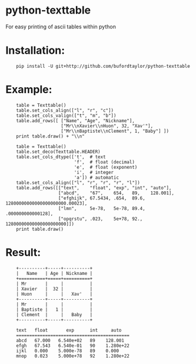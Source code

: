 python-texttable
================

For easy printing of ascii tables within python

# Installation:

        pip install -U git+http://github.com/bufordtaylor/python-texttable


# Example:

        table = Texttable()
        table.set_cols_align(["l", "r", "c"])
        table.set_cols_valign(["t", "m", "b"])
        table.add_rows([ ["Name", "Age", "Nickname"],
                         ["Mr\\nXavier\\nHuon", 32, "Xav'"],
                         ["Mr\\nBaptiste\\nClement", 1, "Baby"] ])
        print table.draw() + "\\n"

        table = Texttable()
        table.set_deco(Texttable.HEADER)
        table.set_cols_dtype(['t',  # text
                              'f',  # float (decimal)
                              'e',  # float (exponent)
                              'i',  # integer
                              'a']) # automatic
        table.set_cols_align(["l", "r", "r", "r", "l"])
        table.add_rows([["text",    "float", "exp", "int", "auto"],
                        ["abcd",    "67",    654,   89,    128.001],
                        ["efghijk", 67.5434, .654,  89.6,  12800000000000000000000.00023],
                        ["lmn",     5e-78,   5e-78, 89.4,  .000000000000128],
                        ["opqrstu", .023,    5e+78, 92.,   12800000000000000000000]])
        print table.draw()

# Result:

        +----------+-----+----------+
        |   Name   | Age | Nickname |
        +==========+=====+==========+
        | Mr       |     |          |
        | Xavier   |  32 |          |
        | Huon     |     |   Xav'   |
        +----------+-----+----------+
        | Mr       |     |          |
        | Baptiste |   1 |          |
        | Clement  |     |   Baby   |
        +----------+-----+----------+

        text   float       exp      int     auto
        ===========================================
        abcd   67.000   6.540e+02   89    128.001
        efgh   67.543   6.540e-01   90    1.280e+22
        ijkl   0.000    5.000e-78   89    0.000
        mnop   0.023    5.000e+78   92    1.280e+22
